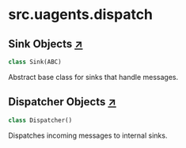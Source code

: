 # src.uagents.dispatch

## Sink Objects [↗](https://github.com/fetchai/uAgents/blob/main/python/src/uagents/dispatch.py#L9)

```python
class Sink(ABC)
```

Abstract base class for sinks that handle messages.

## Dispatcher Objects [↗](https://github.com/fetchai/uAgents/blob/main/python/src/uagents/dispatch.py#L27)

```python
class Dispatcher()
```

Dispatches incoming messages to internal sinks.

